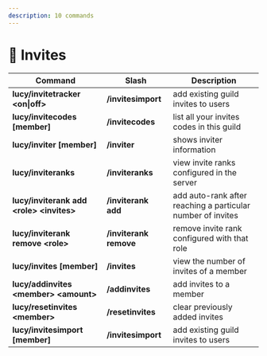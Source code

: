 ```yaml
---
description: 10 commands
---
```


# 📨 Invites

| Command                                | Slash                  | Description                                                 |
| -------------------------------------- | ---------------------- | ----------------------------------------------------------- |
| **lucy/invitetracker \<on\|off>**          | **/invitesimport**     | add existing guild invites to users                         |
| **lucy/invitecodes \[member]**             | **/invitecodes**       | list all your invites codes in this guild                   |
| **lucy/inviter \[member]**                 | **/inviter**           | shows inviter information                                   |
| **lucy/inviteranks**                       | **/inviteranks**       | view invite ranks configured in the server                  |
| **lucy/inviterank add \<role> \<invites>** | **/inviterank add**    | add auto-rank after reaching a particular number of invites |
| **lucy/inviterank remove \<role>**         | **/inviterank remove** | remove invite rank configured with that role                |
| **lucy/invites \[member]**                 | **/invites**           | view the number of invites of a member                      |
| **lucy/addinvites \<member> \<amount>**    | **/addinvites**        | add invites to a member                                     |
| **lucy/resetinvites \<member>**            | **/resetinvites**      | clear previously added invites                              |
| **lucy/invitesimport \[member]**           | **/invitesimport**     | add existing guild invites to users                         |
